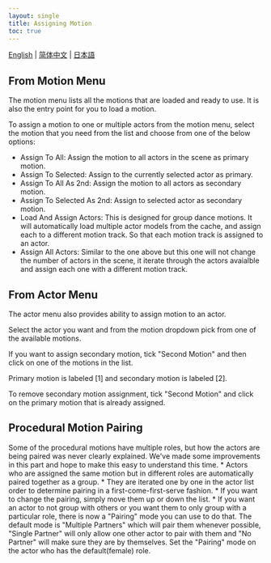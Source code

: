 ```yaml
---
layout: single
title: Assigning Motion
toc: true
---
```

[English](/dancexr/features/assign_motion) | [简体中文](/zh/dancexr/features/assign_motion) | [日本語](/jp/dancexr/features/assign_motion)


## From Motion Menu
The motion menu lists all the motions that are loaded and ready to use. It is also the entry point for you to load a motion.

To assign a motion to one or multiple actors from the motion menu, select the motion that you need from the list and choose from one of the below options:
* Assign To All: Assign the motion to all actors in the scene as primary motion.
* Assign To Selected: Assign to the currently selected actor as primary.
* Assign To All As 2nd: Assign the motion to all actors as secondary motion.
* Assign To Selected As 2nd: Assign to selected actor as secondary motion.
* Load And Assign Actors: This is designed for group dance motions. It will automatically load multiple actor models from the cache, and assign each to a different motion track. So that each motion track is assigned to an actor. 
* Assign All Actors: Similar to the one above but this one will not change the number of actors in the scene, it iterate through the actors avaialble and assign each one with a different motion track.


## From Actor Menu
The actor menu also provides ability to assign motion to an actor.

Select the actor you want and from the motion dropdown pick from one of the available motions.

If you want to assign secondary motion, tick "Second Motion" and then click on one of the motions in the list.

Primary motion is labeled [1] and secondary motion is labeled [2].

To remove secondary motion assignment, tick "Second Motion" and click on the primary motion that is already assigned.


## Procedural Motion Pairing
Some of the procedural motions have multiple roles, but how the actors are being paired was never clearly explained. We've made some improvements in this part and hope to make this easy to understand this time.
    * Actors who are assigned the same motion but in different roles are automatically paired together as a group. 
    * They are iterated one by one in the actor list order to determine pairing in a first-come-first-serve fashion. 
    * If you want to change the pairing, simply move them up or down the list. 
    * If you want an actor to not group with others or you want them to only group with a particular role, there is now a "Pairing" mode you can use to do that. The default mode is "Multiple Partners" which will pair them whenever possible, "Single Partner" will only allow one other actor to pair with them and "No Partner" will make sure they are by themselves. Set the "Pairing" mode on the actor who has the default(female) role. 
    